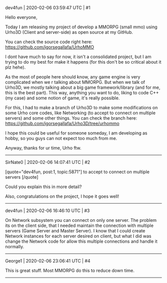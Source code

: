 dev4fun | 2020-02-06 03:59:47 UTC | #1

Hello everyone,

Today I am releasing my project of develop a MMORPG (small mmo) using Urho3D (Client and server-side) as open source at my GitHub.

You can check the source code right here:
https://github.com/igorsegallafa/UrhoMMO

I dont have much to say for now, it isn't a consolidated project, but I am trying to do my best for make it happens (for this don't be so critical about it plz hehe).

As the most of people here should know, any game engine is very complicated when we r talking about MMORPG. But when we talk of Urho3D, we mostly talking about a big game framework/library (and for me, this is the best part). This way, anything you want to do, liking to code C++ (my case) and some notion of game, it's really possible.

For this, I had to make a branch of Urho3D to make some modifications on some Urho core codes, like Networking (to accept to connect on multiple servers) and some other things. You can check the branch here:
https://github.com/igorsegallafa/Urho3D/tree/urhommo

I hope this could be useful for someone someday, I am developing as hobby, so you guys can not expect too much from me.

Anyway, thanks for ur time,
Urho ftw.

-------------------------

SirNate0 | 2020-02-06 14:07:41 UTC | #2

[quote="dev4fun, post:1, topic:5871"]
to accept to connect on multiple servers
[/quote]

Could you explain this in more detail?

Also, congratulations on the project, I hope it goes well!

-------------------------

dev4fun | 2020-02-06 16:46:10 UTC | #3

On Network subsystem you can connect on only one server. The problem its on the client side, that I needed maintain the connection with multiple servers (Game Server and Master Server). I know that I could create Network instances for each server desired on client, but what I did was change the Network code for allow this multiple connections and handle it normally.

-------------------------

George1 | 2020-02-06 23:06:41 UTC | #4

This is great stuff.  Most MMORPG do this to reduce down time.

-------------------------

